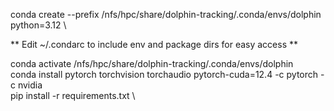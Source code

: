 conda create --prefix /nfs/hpc/share/dolphin-tracking/.conda/envs/dolphin python=3.12 \

** Edit ~/.condarc to include env and package dirs for easy access **

conda activate /nfs/hpc/share/dolphin-tracking/.conda/envs/dolphin \
conda install pytorch torchvision torchaudio pytorch-cuda=12.4 -c pytorch -c nvidia \
pip install -r requirements.txt \
